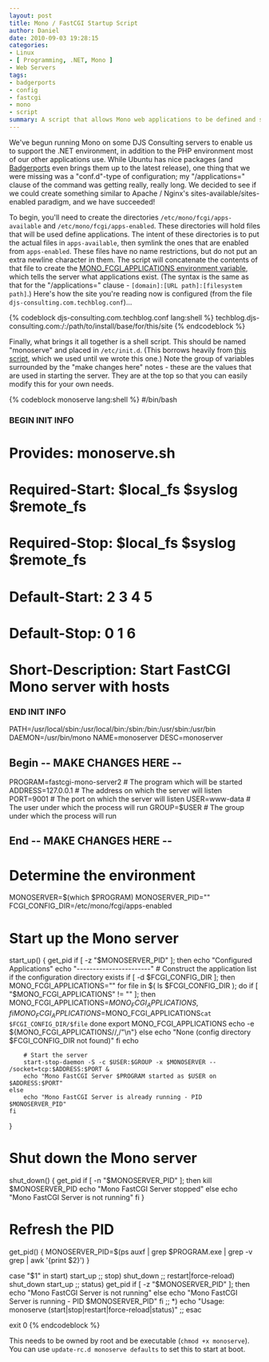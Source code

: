 ```yaml
---
layout: post
title: Mono / FastCGI Startup Script
author: Daniel
date: 2010-09-03 19:28:15
categories:
- Linux
- [ Programming, .NET, Mono ]
- Web Servers
tags:
- badgerports
- config
- fastcgi
- mono
- script
summary: A script that allows Mono web applications to be defined and started the way Apache and nginx enable and disable their sites
---
```


We've begun running Mono on some DJS Consulting servers to enable us to support the .NET environment, in addition to the PHP environment most of our other applications use. While Ubuntu has nice packages (and [Badgerports][] even brings them up to the latest release), one thing that we were missing was a "conf.d"-type of configuration; my "/applications=" clause of the command was getting really, really long. We decided to see if we could create something similar to Apache / Nginx's sites-available/sites-enabled paradigm, and we have succeeded!

To begin, you'll need to create the directories `/etc/mono/fcgi/apps-available` and `/etc/mono/fcgi/apps-enabled`. These directories will hold files that will be used define applications. The intent of these directories is to put the actual files in `apps-available`, then symlink the ones that are enabled from `apps-enabled`. These files have no name restrictions, but do not put an extra newline character in them. The script will concatenate the contents of that file to create the [MONO_FCGI_APPLICATIONS environment variable][env], which tells the server what applications exist. (The syntax is the same as that for the "/applications=" clause - `[domain]:[URL path]:[filesystem path]`.) Here's how the site you're reading now is configured (from the file `djs-consulting.com.techblog.conf`)...

{% codeblock djs-consulting.com.techblog.conf lang:shell %}
techblog.djs-consulting.com:/:/path/to/install/base/for/this/site
{% endcodeblock %}

Finally, what brings it all together is a shell script. This should be named "monoserve" and placed in `/etc/init.d`. (This borrows heavily from [this script][scr], which we used until we wrote this one.) Note the group of variables surrounded by the "make changes here" notes - these are the values that are used in starting the server. They are at the top so that you can easily modify this for your own needs.

{% codeblock monoserve lang:shell %}
#/bin/bash

### BEGIN INIT INFO
# Provides:          monoserve.sh
# Required-Start:    $local_fs $syslog $remote_fs
# Required-Stop:     $local_fs $syslog $remote_fs
# Default-Start:     2 3 4 5
# Default-Stop:      0 1 6
# Short-Description: Start FastCGI Mono server with hosts
### END INIT INFO

PATH=/usr/local/sbin:/usr/local/bin:/sbin:/bin:/usr/sbin:/usr/bin
DAEMON=/usr/bin/mono
NAME=monoserver
DESC=monoserver

## Begin -- MAKE CHANGES HERE --
PROGRAM=fastcgi-mono-server2 # The program which will be started
ADDRESS=127.0.0.1            # The address on which the server will listen
PORT=9001                    # The port on which the server will listen
USER=www-data                # The user under which the process will run
GROUP=$USER                  # The group under which the process will run
## End   -- MAKE CHANGES HERE --

# Determine the environment
MONOSERVER=$(which $PROGRAM)
MONOSERVER_PID=""
FCGI_CONFIG_DIR=/etc/mono/fcgi/apps-enabled

# Start up the Mono server
start_up() {
    get_pid
    if [ -z "$MONOSERVER_PID" ]; then
        echo "Configured Applications"
        echo "-----------------------"
        # Construct the application list if the configuration directory exists
        if [ -d $FCGI_CONFIG_DIR ]; then
            MONO_FCGI_APPLICATIONS=""
            for file in $( ls $FCGI_CONFIG_DIR ); do
                if [ "$MONO_FCGI_APPLICATIONS" != "" ]; then
                    MONO_FCGI_APPLICATIONS=$MONO_FCGI_APPLICATIONS,
                fi
                MONO_FCGI_APPLICATIONS=$MONO_FCGI_APPLICATIONS`cat $FCGI_CONFIG_DIR/$file`
            done
            export MONO_FCGI_APPLICATIONS
            echo -e ${MONO_FCGI_APPLICATIONS//,/"\n"}
        else
            echo "None (config directory $FCGI_CONFIG_DIR not found)"
        fi
        echo

        # Start the server
        start-stop-daemon -S -c $USER:$GROUP -x $MONOSERVER -- /socket=tcp:$ADDRESS:$PORT &
        echo "Mono FastCGI Server $PROGRAM started as $USER on $ADDRESS:$PORT"
    else
        echo "Mono FastCGI Server is already running - PID $MONOSERVER_PID"
    fi
}

# Shut down the Mono server
shut_down() {
    get_pid
    if [ -n "$MONOSERVER_PID" ]; then
        kill $MONOSERVER_PID
        echo "Mono FastCGI Server stopped"
    else
        echo "Mono FastCGI Server is not running"
    fi
}

# Refresh the PID
get_pid() {
    MONOSERVER_PID=$(ps auxf | grep $PROGRAM.exe | grep -v grep | awk '{print $2}')
}

case "$1" in
    start)
        start_up
    ;;
    stop)
        shut_down
    ;;
    restart|force-reload)
        shut_down
        start_up
    ;;
    status)
        get_pid
        if [ -z "$MONOSERVER_PID" ]; then
            echo "Mono FastCGI Server is not running"
        else
            echo "Mono FastCGI Server is running - PID $MONOSERVER_PID"
        fi
    ;;
    *)
        echo "Usage: monoserve (start|stop|restart|force-reload|status)"
    ;;
esac

exit 0
{% endcodeblock %}

This needs to be owned by root and be executable (`chmod +x monoserve`). You can use `update-rc.d monoserve defaults` to set this to start at boot.


[Badgerports]: //badgerports.org "Badgerports"
[env]:         //www.mono-project.com/FastCGI "FastCGI &bull; Mono Project"
[scr]:         //tomi.developmententity.sk/Blog/Post/2 "Linux startup script for mono FastCGI server &bull; Keep Coding"
